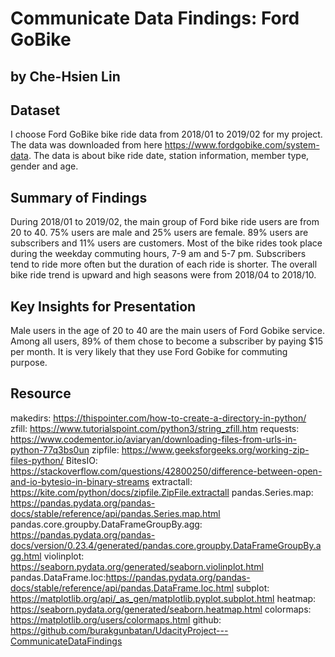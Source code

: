 # Communicate Data Findings: Ford GoBike
## by Che-Hsien Lin


## Dataset

I choose Ford GoBike bike ride data from 2018/01 to 2019/02 for my project. The data was downloaded from here https://www.fordgobike.com/system-data. The data is about bike ride date, station information, member type, gender and age.


## Summary of Findings
During 2018/01 to 2019/02, the main group of Ford bike ride users are from 20 to 40. 75% users are male and 25% users are female. 89% users are subscribers and 11% users are customers. Most of the bike rides took place during the weekday commuting hours, 7-9 am and 5-7 pm. Subscribers tend to ride more often but the duration of each ride is shorter. The overall bike ride trend is upward and high seasons were from 2018/04 to 2018/10.  


## Key Insights for Presentation

Male users in the age of 20 to 40 are the main users of Ford Gobike service. Among all users, 89% of them chose to become a subscriber by paying $15 per month. It is very likely that they use Ford Gobike for commuting purpose.

## Resource

makedirs: https://thispointer.com/how-to-create-a-directory-in-python/
zfill: https://www.tutorialspoint.com/python3/string_zfill.htm
requests: https://www.codementor.io/aviaryan/downloading-files-from-urls-in-python-77q3bs0un
zipfile: https://www.geeksforgeeks.org/working-zip-files-python/
BitesIO: https://stackoverflow.com/questions/42800250/difference-between-open-and-io-bytesio-in-binary-streams
extractall: https://kite.com/python/docs/zipfile.ZipFile.extractall
pandas.Series.map: https://pandas.pydata.org/pandas-docs/stable/reference/api/pandas.Series.map.html
pandas.core.groupby.DataFrameGroupBy.agg: https://pandas.pydata.org/pandas-docs/version/0.23.4/generated/pandas.core.groupby.DataFrameGroupBy.agg.html
violinplot: https://seaborn.pydata.org/generated/seaborn.violinplot.html
pandas.DataFrame.loc:https://pandas.pydata.org/pandas-docs/stable/reference/api/pandas.DataFrame.loc.html
subplot: https://matplotlib.org/api/_as_gen/matplotlib.pyplot.subplot.html
heatmap: https://seaborn.pydata.org/generated/seaborn.heatmap.html
colormaps: https://matplotlib.org/users/colormaps.html
github: https://github.com/burakgunbatan/UdacityProject---CommunicateDataFindings
